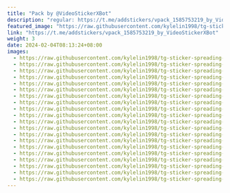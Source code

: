 ```yaml
---
title: "Pack by @VideoStickerXBot"
description: "regular: https://t.me/addstickers/vpack_1585753219_by_VideoStickerXBot"
featured_image: "https://raw.githubusercontent.com/kylelin1998/tg-sticker-spreading-worldwide-images/main/img/5ded2163-81a3-409d-8cd5-ab7ea5e4912d.jpg"
link: "https://t.me/addstickers/vpack_1585753219_by_VideoStickerXBot"
weight: 3
date: 2024-02-04T08:13:24+08:00
images:
  - https://raw.githubusercontent.com/kylelin1998/tg-sticker-spreading-worldwide-images/main/img/5ded2163-81a3-409d-8cd5-ab7ea5e4912d.jpg
  - https://raw.githubusercontent.com/kylelin1998/tg-sticker-spreading-worldwide-images/main/img/4fc32b7a-2ee8-4ff2-b52f-24b8748bf28c.jpg
  - https://raw.githubusercontent.com/kylelin1998/tg-sticker-spreading-worldwide-images/main/img/ea5ef2d9-e25e-45d4-a168-d62971d37af5.jpg
  - https://raw.githubusercontent.com/kylelin1998/tg-sticker-spreading-worldwide-images/main/img/0df04eac-7dcb-4f2f-b213-8af35b750821.jpg
  - https://raw.githubusercontent.com/kylelin1998/tg-sticker-spreading-worldwide-images/main/img/2a3213f6-4236-42ab-85b7-3e2ceecf802f.jpg
  - https://raw.githubusercontent.com/kylelin1998/tg-sticker-spreading-worldwide-images/main/img/5ed40260-d2e2-45b8-9f39-47d8140535a1.jpg
  - https://raw.githubusercontent.com/kylelin1998/tg-sticker-spreading-worldwide-images/main/img/f892d64d-1468-43b8-a16a-998b740e33dd.jpg
  - https://raw.githubusercontent.com/kylelin1998/tg-sticker-spreading-worldwide-images/main/img/074efceb-64ba-498a-9f63-5829dbe1873e.jpg
  - https://raw.githubusercontent.com/kylelin1998/tg-sticker-spreading-worldwide-images/main/img/7d393b17-8ae0-417b-888f-c12b9b8c4659.jpg
  - https://raw.githubusercontent.com/kylelin1998/tg-sticker-spreading-worldwide-images/main/img/60e926a5-a905-4975-a122-b29367c626de.jpg
  - https://raw.githubusercontent.com/kylelin1998/tg-sticker-spreading-worldwide-images/main/img/5d5d651d-487d-4f19-8ab9-a544dce1946a.jpg
  - https://raw.githubusercontent.com/kylelin1998/tg-sticker-spreading-worldwide-images/main/img/0e6526f3-a774-48d7-adae-83af5ec85ad6.jpg
  - https://raw.githubusercontent.com/kylelin1998/tg-sticker-spreading-worldwide-images/main/img/f87b2377-3502-4ad9-89b7-e68de2690355.jpg
  - https://raw.githubusercontent.com/kylelin1998/tg-sticker-spreading-worldwide-images/main/img/3ad78d2b-daf5-4a5a-9257-30e72f331716.jpg
  - https://raw.githubusercontent.com/kylelin1998/tg-sticker-spreading-worldwide-images/main/img/0f7d76f8-73da-4fff-81a0-ef04d6ca6ab1.jpg
  - https://raw.githubusercontent.com/kylelin1998/tg-sticker-spreading-worldwide-images/main/img/b069091c-7d75-4e6a-a9aa-aea974517cda.jpg
  - https://raw.githubusercontent.com/kylelin1998/tg-sticker-spreading-worldwide-images/main/img/2ec2d4f7-ac1c-4216-9b66-64ba5bfd4723.jpg
  - https://raw.githubusercontent.com/kylelin1998/tg-sticker-spreading-worldwide-images/main/img/7ea339d5-d8ee-4157-bf78-f335807f0429.jpg
  - https://raw.githubusercontent.com/kylelin1998/tg-sticker-spreading-worldwide-images/main/img/a4b0ee66-ac38-471b-a012-362cda2122d5.jpg
  - https://raw.githubusercontent.com/kylelin1998/tg-sticker-spreading-worldwide-images/main/img/49a22fdb-7161-4639-80d4-747b2250446f.jpg
---
```

